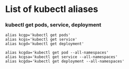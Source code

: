 # List of kubectl aliases

### kubectl get pods, service, deployment
```
alias kcgp='kubectl get pods'
alias kcgs='kubectl get service'
alias kcgd='kubectl get deployment'

alias kcgda='kubectl get pod --all-namespaces'
alias kcgsa='kubectl get service --all-namespaces'
alias kcgda='kubectl get deployment --all-namespaces'

```
